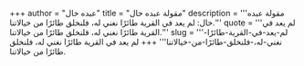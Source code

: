 +++
author = "عبده خال"
title = "مقولة عبده خال"
description = '''مقولة عبده خال: لم يعد في القرية طائرًا نغني له، فلنخلق طائرًا من خيالاتنا.'''
quote = '''لم يعد في القرية طائرًا نغني له، فلنخلق طائرًا من خيالاتنا.'''
slug = '''لم-يعد-في-القرية-طائرًا-نغني-له،-فلنخلق-طائرًا-من-خيالاتنا'''
+++
لم يعد في القرية طائرًا نغني له، فلنخلق طائرًا من خيالاتنا.
